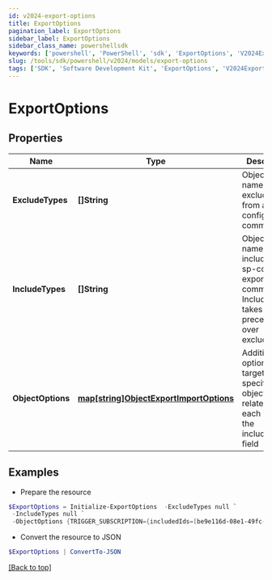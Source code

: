 ```yaml
---
id: v2024-export-options
title: ExportOptions
pagination_label: ExportOptions
sidebar_label: ExportOptions
sidebar_class_name: powershellsdk
keywords: ['powershell', 'PowerShell', 'sdk', 'ExportOptions', 'V2024ExportOptions'] 
slug: /tools/sdk/powershell/v2024/models/export-options
tags: ['SDK', 'Software Development Kit', 'ExportOptions', 'V2024ExportOptions']
---
```



# ExportOptions

## Properties

Name | Type | Description | Notes
------------ | ------------- | ------------- | -------------
**ExcludeTypes** | **[]String** | Object type names to be excluded from an sp-config export command. | [optional] 
**IncludeTypes** | **[]String** | Object type names to be included in an sp-config export command. IncludeTypes takes precedence over excludeTypes. | [optional] 
**ObjectOptions** | [**map[string]ObjectExportImportOptions**](object-export-import-options) | Additional options targeting specific objects related to each item in the includeTypes field | [optional] 

## Examples

- Prepare the resource
```powershell
$ExportOptions = Initialize-ExportOptions  -ExcludeTypes null `
 -IncludeTypes null `
 -ObjectOptions {TRIGGER_SUBSCRIPTION={includedIds=[be9e116d-08e1-49fc-ab7f-fa585e96c9e4], includedNames=[Test 2]}}
```

- Convert the resource to JSON
```powershell
$ExportOptions | ConvertTo-JSON
```


[[Back to top]](#) 

